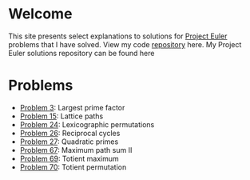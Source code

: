 # Welcome
This site presents select explanations to solutions for [Project Euler](https://projecteuler.net/) problems that I have solved.  View my code [repository](https://github.com/retiman/project-euler) here.
My Project Euler solutions repository can be found here

# Problems
- [Problem 3](/project-euler/problem-3): Largest prime factor
- [Problem 15](/project-euler/problem-15): Lattice paths
- [Problem 24](/project-euler/problem-24): Lexicographic permutations
- [Problem 26](/project-euler/problem-26): Reciprocal cycles
- [Problem 27](/project-euler/problem-27): Quadratic primes
- [Problem 67](/project-euler/problem-67): Maximum path sum II
- [Problem 69](/project-euler/problem-69): Totient maximum
- [Problem 70](/project-euler/problem-70): Totient permutation
